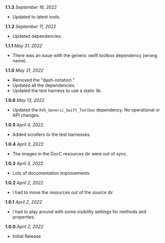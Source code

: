 **1.1.3** *September 16, 2022*

- Updated to latest tools.

**1.1.2** *September 11, 2022*

- Updated dependencies.

**1.1.1** *May 31, 2022*

- There was an issue with the generic swift toolbox dependency (wrong name).

**1.1.0** *May 31, 2022*

- Removed the "dash-notation."
- Updated all the dependencies.
- Updated the test harness to use a static lib.

**1.0.6** *May 13, 2022*

- Updated the `RVS_Generic_Swift_Toolbox` dependency. No operational or API changes.

**1.0.5** *April 4, 2022*

- Added scrollers to the test harnesses.

**1.0.4** *April 3, 2022*

- The images in the DocC resources dir were out of sync.

**1.0.3** *April 3, 2022*

- Lots of documentation improvements.

**1.0.2** *April 2, 2022*

- I had to move the resources out of the source dir

**1.0.1** *April 2, 2022*

- I had to play around with some visibility settings for methods and properties.

**1.0.0** *April 2, 2022*

- Initial Release
